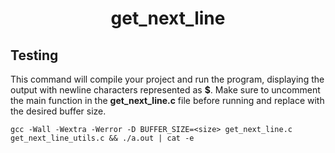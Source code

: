 <h1 align="center">
  get_next_line
</h1>

## Testing

This command will compile your project and run the program, displaying the output with newline characters represented as **$**. Make sure to uncomment the main function in the **get_next_line.c** file before running and replace **<size>** with the desired buffer size.

```shell
gcc -Wall -Wextra -Werror -D BUFFER_SIZE=<size> get_next_line.c get_next_line_utils.c && ./a.out | cat -e
```
